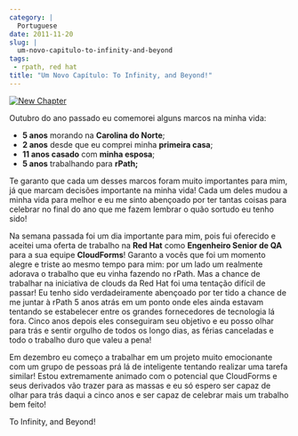 ```yaml
---
category: |
  Portuguese
date: 2011-11-20
slug: |
  um-novo-capitulo-to-infinity-and-beyond
tags:
 - rpath, red hat
title: "Um Novo Capítulo: To Infinity, and Beyond!"
---
```


[![New
Chapter](http://farm5.staticflickr.com/4015/4404707325_3368a9e022_m_d.jpg)](http://www.flickr.com/photos/koalazymonkey/4404707325/)

Outubro do ano passado eu comemorei alguns marcos na minha vida:

-   **5 anos** morando na **Carolina do Norte**;
-   **2 anos** desde que eu comprei minha **primeira casa**;
-   **11 anos casado** com **minha esposa**;
-   **5 anos** trabalhando para **rPath;**

Te garanto que cada um desses marcos foram muito importantes para mim,
já que marcam decisões importante na minha vida! Cada um deles mudou a
minha vida para melhor e eu me sinto abençoado por ter tantas coisas
para celebrar no final do ano que me fazem lembrar o quão sortudo eu
tenho sido!

Na semana passada foi um dia importante para mim, pois fui oferecido e
aceitei uma oferta de trabalho na **Red Hat** como **Engenheiro Senior
de QA** para a sua equipe **CloudForms**! Garanto a vocês que foi um
momento alegre e triste ao mesmo tempo para mim: por um lado um
realmente adorava o trabalho que eu vinha fazendo no rPath. Mas a chance
de trabalhar na iniciativa de clouds da Red Hat foi uma tentação difícil
de passar! Eu tenho sido verdadeiramente abençoado por ter tido a chance
de me juntar à rPath 5 anos atrás em um ponto onde eles ainda estavam
tentando se estabelecer entre os grandes fornecedores de tecnologia lá
fora. Cinco anos depois eles conseguiram seu objetivo e eu posso olhar
para trás e sentir orgulho de todos os longo dias, as férias canceladas
e todo o trabalho duro que valeu a pena!

Em dezembro eu começo a trabalhar em um projeto muito emocionante com um
grupo de pessoas prá lá de inteligente tentando realizar uma tarefa
similar! Estou extremamente animado com o potencial que CloudForms e
seus derivados vão trazer para as massas e eu só espero ser capaz de
olhar para trás daqui a cinco anos e ser capaz de celebrar mais um
trabalho bem feito!

To Infinity, and Beyond!
